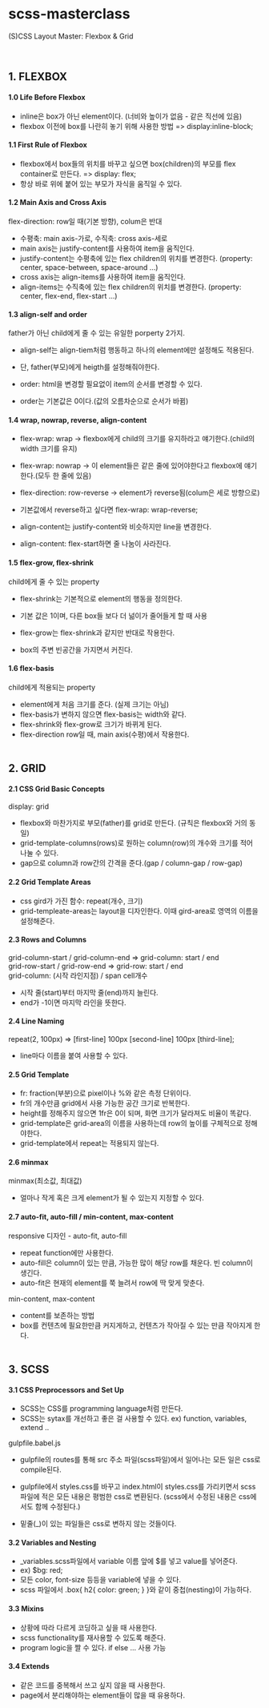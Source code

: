 # scss-masterclass

(S)CSS Layout Master: Flexbox & Grid

<br/>

## 1. FLEXBOX

#### 1.0 Life Before Flexbox

- inline은 box가 아닌 element이다. (너비와 높이가 없음 - 같은 직선에 있음)
- flexbox 이전에 box를 나란히 놓기 위해 사용한 방법 => display:inline-block;

#### 1.1 First Rule of Flexbox

- flexbox에서 box들의 위치를 바꾸고 싶으면 box(children)의 부모를 flex container로 만든다. => display: flex;
- 항상 바로 위에 붙어 있는 부모가 자식을 움직일 수 있다.

#### 1.2 Main Axis and Cross Axis

flex-direction: row일 때(기본 방향), colum은 반대

- 수평축: main axis-가로, 수직축: cross axis-세로
- main axis는 justify-content를 사용하여 item을 움직인다.
- justify-content는 수평축에 있는 flex children의 위치를 변경한다. (property: center, space-between, space-around ...)
- cross axis는 align-items를 사용하여 item을 움직인다.
- align-items는 수직축에 있는 flex children의 위치를 변경한다. (property: center, flex-end, flex-start ...)

#### 1.3 align-self and order

father가 아닌 child에게 줄 수 있는 유일한 porperty 2가지.

- align-self는 align-tiem처럼 행동하고 하나의 element에만 설정해도 적용된다.
- 단, father(부모)에게 heigth를 설정해줘야한다.

- order: html을 변경할 필요없이 item의 순서를 변경할 수 있다.
- order는 기본값은 0이다.(값의 오름차순으로 순서가 바뀜)

#### 1.4 wrap, nowrap, reverse, align-content

- flex-wrap: wrap -> flexbox에게 child의 크기를 유지하라고 얘기한다.(child의 width 크기를 유지)
- flex-wrap: nowrap -> 이 element들은 같은 줄에 있어야한다고 flexbox에 얘기한다.(모두 한 줄에 있음)

- flex-direction: row-reverse -> element가 reverse됨(colum은 세로 방향으로)
- 기본값에서 reverse하고 싶다면 flex-wrap: wrap-reverse;

- align-content는 justify-content와 비슷하지만 line을 변경한다.
- align-content: flex-start하면 줄 나눔이 사라진다.

#### 1.5 flex-grow, flex-shrink

child에게 줄 수 있는 property

- flex-shrink는 기본적으로 element의 행동을 정의한다.
- 기본 값은 1이며, 다른 box들 보다 더 넒이가 줄어들게 할 때 사용

- flex-grow는 flex-shrink과 같지만 반대로 작용한다.
- box의 주변 빈공간을 가지면서 커진다.

#### 1.6 flex-basis

child에게 적용되는 property

- element에게 처음 크기를 준다. (실제 크기는 아님)
- flex-basis가 변하지 않으면 flex-basis는 width와 같다.
- flex-shrink와 flex-grow로 크기가 바뀌게 된다.
- flex-direction row일 때, main axis(수평)에서 작용한다.
  <br/><br/>

## 2. GRID

#### 2.1 CSS Grid Basic Concepts

display: grid

- flexbox와 마찬가지로 부모(father)를 grid로 만든다. (규칙은 flexbox와 거의 동일)
- grid-template-columns(rows)로 원하는 column(row)의 개수와 크기를 적어 나눌 수 있다.
- gap으로 column과 row간의 간격을 준다.(gap / column-gap / row-gap)

#### 2.2 Grid Template Areas

- css gird가 가진 함수: repeat(개수, 크기)
- grid-templeate-areas는 layout을 디자인한다. 이때 gird-area로 영역의 이름을 설정해준다.

#### 2.3 Rows and Columns

grid-column-start / grid-column-end => grid-column: start / end <br/>
grid-row-start / grid-row-end => grid-row: start / end <br/>
grid-column: (시작 라인지점) / span cell개수

- 시작 줄(start)부터 마지막 줄(end)까지 늘린다.
- end가 -1이면 마지막 라인을 뜻한다.

#### 2.4 Line Naming

repeat(2, 100px) => [first-line] 100px [second-line] 100px [third-line];

- line마다 이름을 붙여 사용할 수 있다.

#### 2.5 Grid Template

- fr: fraction(부분)으로 pixel이나 %와 같은 측정 단위이다.
- fr의 개수만큼 grid에서 사용 가능한 공간 크기로 반복한다.
- height를 정해주지 않으면 1fr은 0이 되며, 화면 크기가 달라져도 비율이 똑같다.
- grid-template은 grid-area의 이름을 사용하는데 row의 높이를 구체적으로 정해야한다.
- grid-template에서 repeat는 적용되지 않는다.

#### 2.6 minmax

minmax(최소값, 최대값)

- 얼마나 작게 혹은 크게 element가 될 수 있는지 지정할 수 있다.

#### 2.7 auto-fit, auto-fill / min-content, max-content

responsive 디자인 - auto-fit, auto-fill

- repeat function에만 사용한다.
- auto-fill은 column이 있는 만큼, 가능한 많이 해당 row를 채운다. 빈 column이 생긴다.
- auto-fit은 현재의 element를 쭉 늘려서 row에 딱 맞게 맞춘다.

min-content, max-content

- content를 보존하는 방법
- box를 컨텐츠에 필요한만큼 커지게하고, 컨텐츠가 작아질 수 있는 만큼 작아지게 한다.
  <br/><br/>

## 3. SCSS

#### 3.1 CSS Preprocessors and Set Up

- SCSS는 CSS를 programming language처럼 만든다.
- SCSS는 sytax를 개선하고 좋은 걸 사용할 수 있다. ex) function, variables, extend ..

gulpfile.babel.js

- gulpfile의 routes를 통해 src 주소 파일(scss파일)에서 일어나는 모든 일은 css로 compile된다.
- gulpfile에서 styles.css를 바꾸고 index.html이 styles.css를 가리키면서 scss 파일에 적은 모든 내용은 평범한 css로 변환된다. (scss에서 수정된 내용은 css에서도 함께 수정된다.)

- 밑줄(\_)이 있는 파일들은 css로 변하지 않는 것들이다.

#### 3.2 Variables and Nesting

- \_variables.scss파일에서 variable 이름 앞에 $를 넣고 value를 넣어준다.
- ex) $bg: red;
- 모든 color, font-size 등등을 variable에 넣을 수 있다.
- scss 파일에서 .box{ h2{ color: green; } }와 같이 중첩(nesting)이 가능하다.

#### 3.3 Mixins

- 상황에 따라 다르게 코딩하고 싶을 때 사용한다.
- scss functionality를 재사용할 수 있도록 해준다.
- program logic을 짤 수 있다. if else ... 사용 가능

#### 3.4 Extends

- 같은 코드를 중복해서 쓰고 싶지 않을 때 사용한다.
- page에서 분리해야하는 element들이 많을 때 유용하다.
